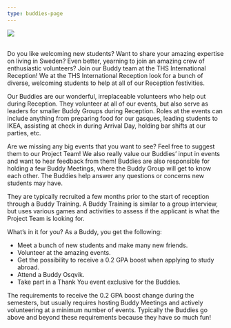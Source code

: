```yaml
---
type: buddies-page
---
```

![](/./copy-of-buddy-collage.png)

\
Do you like welcoming new students? Want to share your amazing expertise on living in Sweden? Even better, yearning to join an amazing crew of enthusiastic volunteers? Join our Buddy team at the THS International Reception! We at the THS International Reception look for a bunch of diverse, welcoming students to help at all of our Reception festivities. 

Our Buddies are our wonderful, irreplaceable volunteers who help out during Reception. They volunteer at all of our events, but also serve as leaders for smaller Buddy Groups during Reception. Roles at the events can include anything from preparing food for our gasques, leading students to IKEA, assisting at check in during Arrival Day, holding bar shifts at our parties, etc. 

Are we missing any big events that you want to see? Feel free to suggest them to our Project Team! We also really value our Buddies’ input in events and want to hear feedback from them! Buddies are also responsible for holding a few Buddy Meetings, where the Buddy Group will get to know each other. The Buddies help answer any questions or concerns new students may have. 

They are typically recruited a few months prior to the start of reception through a Buddy Training. A Buddy Training is similar to a group interview, but uses various games and activities to assess if the applicant is what the Project Team is looking for. 

What’s in it for you? As a Buddy, you get the following: 

* Meet a bunch of new students and make many new friends.
* Volunteer at the amazing events.
* Get the possibility to receive a 0.2 GPA boost when applying to study abroad.
* Attend a Buddy Osqvik.
* Take part in a Thank You event exclusive for the Buddies. 

The requirements to receive the 0.2 GPA boost change during the semesters, but usually requires hosting Buddy Meetings and actively volunteering at a minimum number of events. Typically the Buddies go above and beyond these requirements because they have so much fun!
